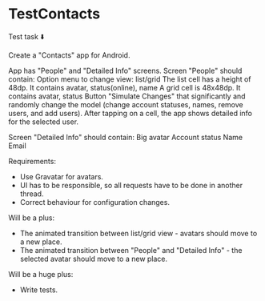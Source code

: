 # TestContacts
Test task ⬇️

Create a "Contacts" app for Android.

App has "People" and "Detailed Info" screens.
Screen "People" should contain:
Option menu to change view: list/grid 
The list cell has a height of 48dp. It contains avatar, status(online), name
A grid cell is 48x48dp. It contains avatar, status
Button "Simulate Changes" that significantly and randomly change the model (change account statuses, names, remove users, and add users).
After tapping on a cell, the app shows detailed info for the selected user.

Screen "Detailed Info" should contain:
Big avatar
Account status
Name
Email


Requirements:
- Use Gravatar for avatars.
- UI has to be responsible, so all requests have to be done in another thread.
- Correct behaviour for configuration changes.

Will be a plus:
- The animated transition between list/grid view - avatars should move to a new place.
- The animated transition between "People" and "Detailed Info" - the selected avatar should move to a new place.

Will be a huge plus:
- Write tests.
